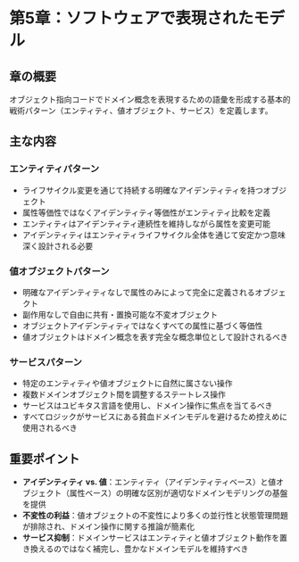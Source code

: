 # 第5章：ソフトウェアで表現されたモデル

## 章の概要
オブジェクト指向コードでドメイン概念を表現するための語彙を形成する基本的戦術パターン（エンティティ、値オブジェクト、サービス）を定義します。

## 主な内容

### エンティティパターン
- ライフサイクル変更を通じて持続する明確なアイデンティティを持つオブジェクト
- 属性等価性ではなくアイデンティティ等価性がエンティティ比較を定義
- エンティティはアイデンティティ連続性を維持しながら属性を変更可能
- アイデンティティはエンティティライフサイクル全体を通じて安定かつ意味深く設計される必要

### 値オブジェクトパターン
- 明確なアイデンティティなしで属性のみによって完全に定義されるオブジェクト
- 副作用なしで自由に共有・置換可能な不変オブジェクト
- オブジェクトアイデンティティではなくすべての属性に基づく等価性
- 値オブジェクトはドメイン概念を表す完全な概念単位として設計されるべき

### サービスパターン
- 特定のエンティティや値オブジェクトに自然に属さない操作
- 複数ドメインオブジェクト間を調整するステートレス操作
- サービスはユビキタス言語を使用し、ドメイン操作に焦点を当てるべき
- すべてロジックがサービスにある貧血ドメインモデルを避けるため控えめに使用されるべき

## 重要ポイント
- **アイデンティティ vs. 値**：エンティティ（アイデンティティベース）と値オブジェクト（属性ベース）の明確な区別が適切なドメインモデリングの基盤を提供
- **不変性の利益**：値オブジェクトの不変性により多くの並行性と状態管理問題が排除され、ドメイン操作に関する推論が簡素化
- **サービス抑制**：ドメインサービスはエンティティと値オブジェクト動作を置き換えるのではなく補完し、豊かなドメインモデルを維持すべき